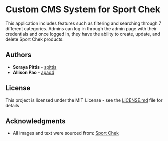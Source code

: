 # Custom CMS System for Sport Chek

This application includes features such as filtering and searching through 7 different categories. Admins can log in through the admin page with their credentials and once logged in, they have the ability to create, update, and delete Sport Chek products.

## Authors

* **Soraya Pittis** - [spittis](https://github.com/spittis)
* **Allison Pao** - [apao4](https://github.com/apao4)


## License

This project is licensed under the MIT License - see the [LICENSE.md](LICENSE.md) file for details


## Acknowledgments

* All images and text were sourced from: [Sport Chek](https://www.sportchek.ca/)

